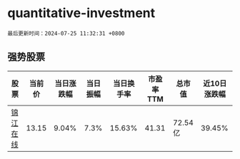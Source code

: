# quantitative-investment

`最后更新时间：2024-07-25 11:32:31 +0800`

## 强势股票

|股票|当前价|当日涨跌幅|当日振幅|当日换手率|市盈率TTM|总市值|近10日涨跌幅|
|----|----|----|----|----|----|----|----|
|[锦江在线](https://xueqiu.com/S/SH600650)|13.15|9.04%|7.3%|15.63%|41.31|72.54亿|39.45%|
